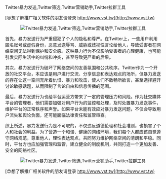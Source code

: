 Twitter暴力发送,Twitter筛选,Twitter营销助手,Twitter拉群工具

[😍想了解推广相关软件的朋友请登录 http://www.vst.tw](http://www.vst.tw)

 <center><img src="https://vst.tw/MP4/tuiguang/png/1.png" alt="Twitter暴力发送,Twitter筛选,Twitter营销助手,Twitter拉群工具"></center>

首先，暴力发送行为严重侵犯了个人的隐私和尊严。在Twitter上，一些用户利用匿名账号或虚假身份，恶意发送辱骂、威胁或歧视性言论给他人，导致受害者在网络空间无法得到保护和安全感。这种暴力行为不仅影响受害者的心理健康，也可能引发实际生活中的纠纷和冲突，甚至导致更严重的后果。

其次，暴力发送行为破坏了网络空间的友善氛围和公共秩序。Twitter作为一个开放的社交平台，本应该是用户进行交流、分享信息和表达观点的场所，但暴力发送的存在让这一空间充斥着仇恨、暴力和攻击，使人们不敢畅所欲言，甚至选择避开讨论敏感话题，从而限制了言论自由和信息传播的范围。

最后，暴力发送行为也给平台运营方带来了一定的管理压力和风险。作为社交媒体平台的管理者，他们需要加强对用户行为的监控和处理，及时处置暴力发送事件，维护平台的正常秩序和声誉。如果平台未能有效应对暴力发送问题，不仅会导致用户流失和舆论负面，还可能面临法律责任和监管审查。

综上所述，暴力发送行为是不可取的，不仅违反道德伦理和社会准则，也损害了个人和社会的利益。为了营造一个和谐、健康的网络环境，我们每个人都应该自觉遵守网络规范，尊重他人，理性表达观点，共同努力维护网络空间的清朗和平稳。同时，平台方也应加强管理和监管，建立健全的制度机制，共同打造一个更加友善、安全的网络社区。

 <center><img src="https://vst.tw/MP4/tuiguang/png/5.png" alt="Twitter暴力发送,Twitter筛选,Twitter营销助手,Twitter拉群工具"></center>

[😍想了解推广相关软件的朋友请登录 http://www.vst.tw](http://www.vst.tw)



